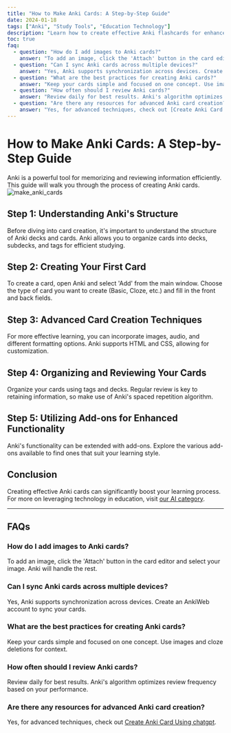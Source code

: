 ```yaml
---
title: "How to Make Anki Cards: A Step-by-Step Guide"
date: 2024-01-18
tags: ["Anki", "Study Tools", "Education Technology"]
description: "Learn how to create effective Anki flashcards for enhanced learning and retention."
toc: true
faq:
  - question: "How do I add images to Anki cards?"
    answer: "To add an image, click the 'Attach' button in the card editor and select your image. Anki will handle the rest."
  - question: "Can I sync Anki cards across multiple devices?"
    answer: "Yes, Anki supports synchronization across devices. Create an AnkiWeb account to sync your cards."
  - question: "What are the best practices for creating Anki cards?"
    answer: "Keep your cards simple and focused on one concept. Use images and cloze deletions for context."
  - question: "How often should I review Anki cards?"
    answer: "Review daily for best results. Anki's algorithm optimizes review frequency based on your performance."
  - question: "Are there any resources for advanced Anki card creation?"
    answer: "Yes, for advanced techniques, check out [Create Anki Card Using chatgpt](/en/chatgpt-anki/)."
---
```


# How to Make Anki Cards: A Step-by-Step Guide

Anki is a powerful tool for memorizing and reviewing information efficiently. This guide will walk you through the process of creating Anki cards.
![make_anki_cards](/img/make_anki_cards.png)

## Step 1: Understanding Anki's Structure

Before diving into card creation, it's important to understand the structure of Anki decks and cards. Anki allows you to organize cards into decks, subdecks, and tags for efficient studying.

## Step 2: Creating Your First Card

To create a card, open Anki and select 'Add' from the main window. Choose the type of card you want to create (Basic, Cloze, etc.) and fill in the front and back fields.

## Step 3: Advanced Card Creation Techniques

For more effective learning, you can incorporate images, audio, and different formatting options. Anki supports HTML and CSS, allowing for customization.

## Step 4: Organizing and Reviewing Your Cards

Organize your cards using tags and decks. Regular review is key to retaining information, so make use of Anki's spaced repetition algorithm.

## Step 5: Utilizing Add-ons for Enhanced Functionality

Anki's functionality can be extended with add-ons. Explore the various add-ons available to find ones that suit your learning style.

## Conclusion

Creating effective Anki cards can significantly boost your learning process. For more on leveraging technology in education, visit [our AI category](/categories/ai/).

---
## FAQs

### How do I add images to Anki cards?
To add an image, click the 'Attach' button in the card editor and select your image. Anki will handle the rest.

### Can I sync Anki cards across multiple devices?
Yes, Anki supports synchronization across devices. Create an AnkiWeb account to sync your cards.

### What are the best practices for creating Anki cards?
Keep your cards simple and focused on one concept. Use images and cloze deletions for context.

### How often should I review Anki cards?
Review daily for best results. Anki's algorithm optimizes review frequency based on your performance.

### Are there any resources for advanced Anki card creation?
Yes, for advanced techniques, check out [Create Anki Card Using chatgpt](/en/chatgpt-anki/).
